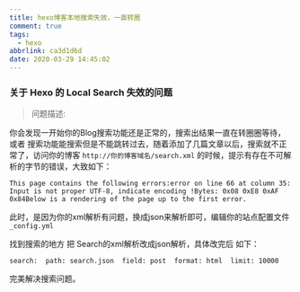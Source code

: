 ```yaml
---
title: hexo博客本地搜索失效，一直转圈
comment: true
tags:
  - hexo
abbrlink: ca3d1d6d
date: 2020-03-29 14:45:02
---
```


### 关于 Hexo 的 Local Search 失效的问题

> 问题描述:

你会发现一开始你的Blog搜索功能还是正常的，搜索出结果一直在转圈圈等待，或者 搜索功能能搜索但是不能跳转过去，随着添加了几篇文章以后，搜索就不正常了，访问你的博客 `http://你的博客域名/search.xml` 的时候，提示有存在不可解析的字节的错误，大致如下：

<!-- more -->

```
This page contains the following errors:error on line 66 at column 35: Input is not proper UTF-8, indicate encoding !Bytes: 0x08 0xE8 0xAF 0x84Below is a rendering of the page up to the first error.
```

此时，是因为你的xml解析有问题，换成json来解析即可，编辑你的站点配置文件 `_config.yml`

找到搜索的地方 把 Search的xml解析改成json解析，具体改完后 如下：

```
search:  path: search.json  field: post  format: html  limit: 10000
```

完美解决搜索问题。
